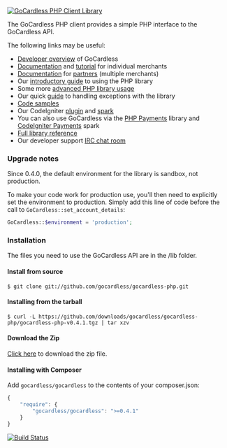 [![GoCardless PHP Client Library](https://s3-eu-west-1.amazonaws.com/gocardless/images/client-lib-headers/php-lib-header.png)](https://gocardless.com/docs?language=php)

The GoCardless PHP client provides a simple PHP interface to the GoCardless
API.

The following links may be useful:

- [Developer overview](http://blog.gocardless.com/post/19695292096/goingcardless-an-introduction-to-gocardless-for) of GoCardless
- [Documentation](https://gocardless.com/docs/php/merchant_client_guide) and [tutorial](https://gocardless.com/docs/php/merchant_tutorial_bill) for individual merchants
- [Documentation](https://gocardless.com/docs/php/partner_client_guide) for [partners](http://blog.gocardless.com/post/19743008707/goingcardless-our-partner-system-explained) (multiple merchants)
- Our [introductory guide](http://blog.gocardless.com/post/17945439079/gocardless-php-library) to using the PHP library
- Some more [advanced PHP library usage](http://blog.gocardless.com/post/17945439079/gocardless-php-library)
- Our quick [guide](https://help.gocardless.com/how-can-i-handle-exceptions-in-the-php-library/) to handling exceptions with the library
- [Code samples](https://github.com/gocardless/gocardless-php/tree/master/examples)
- Our CodeIgniter [plugin](https://github.com/gocardless/codeigniter-gocardless) and [spark](http://getsparks.org/packages/GoCardless/versions/HEAD/show)
- You can also use GoCardless via the [PHP Payments](https://github.com/calvinfroedge/PHP-Payments) library and [CodeIgniter Payments](http://getsparks.org/packages/codeigniter-payments/versions/HEAD/show) spark
- [Full library reference](http://gocardless.github.com/gocardless-php/)
- Our developer support [IRC chat room](http://webchat.freenode.net/?channels=gocardless)

### Upgrade notes

Since 0.4.0, the default environment for the library is sandbox, not production.

To make your code work for production use, you'll then need to explicitly set the environment to production. Simply add this line of code before the call to `GoCardless::set_account_details`:

```php
GoCardless::$environment = 'production';
```

### Installation

The files you need to use the GoCardless API are in the /lib folder.

#### Install from source

```console
$ git clone git://github.com/gocardless/gocardless-php.git
```

#### Installing from the tarball

```console
$ curl -L https://github.com/downloads/gocardless/gocardless-php/gocardless-php-v0.4.1.tgz | tar xzv
```

#### Download the Zip

[Click here](https://github.com/gocardless/gocardless-php/zipball/v0.4.1)
to download the zip file.

#### Installing with Composer

Add `gocardless/gocardless` to the contents of your composer.json:

```javascript
{
    "require": {
        "gocardless/gocardless": ">=0.4.1"
    }
}
```

[![Build Status](https://secure.travis-ci.org/gocardless/gocardless-php.png?branch=master)](http://travis-ci.org/gocardless/gocardless-php)
